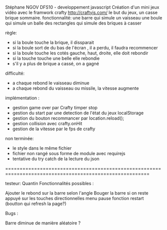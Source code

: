 Stéphane NGOV DFS10 - developpement javascript
Création d'un mini jeux vidéo avec le framwork crafty
http://craftyjs.com/
le but du jeux, un casse brique sommaire.
fonctionnalité:
une barre qui simule un vaisseau
une boule qui simule un balle
des rectangles qui simule des briques à casser

règle:

- si la boule touche la brique, il dissparait
- si la boule sort de du bas de l'écran , il a perdu, il faudra recommencer
- si la boule touche les cotés gauche, haut, droite, elle doit rebondir
- si la touche touche une belle elle rebondie
- s'il y a plus de brique a cassé, on a gagné

difficulté:
- a chaque rebond le vaisseau diminue
- a chaque rebond du vaisseau ou missile, la vitesse augmente

implémentation :

- gestion game over par Crafty timper stop
- gestion du start par une detection de l'état du jeux localStorage
- gestion du bouton recommancer par  location.reload();
- gestion collision avec crafty.onHit
- gestion de la vitesse par le fps de crafty

non terminée:

- le style dans le même fichier
- fichier non rangé sous forme de module avec requirejs
- tentative du try catch de la lecture du json




========================================================================================================


testeur: Quantin
Fonctionnalités possibles :

Ajouter le rebond sur la barre selon l'angle 
Bouger la barre si on reste appuyé sur les touches directionnelles
menu pause
fonction restart (boutton qui refresh la page?)

Bugs :

Barre diminue de manière aléatoire ?

